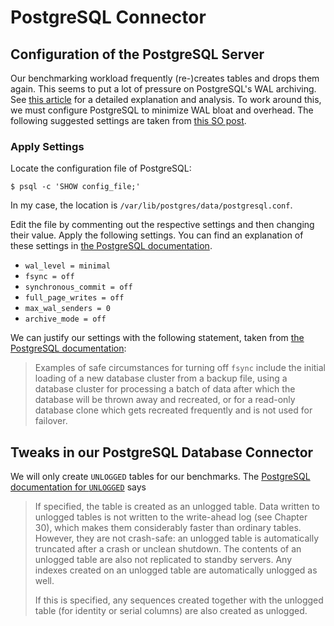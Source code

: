 # PostgreSQL Connector

## Configuration of the PostgreSQL Server

Our benchmarking workload frequently (re-)creates tables and drops them again.
This seems to put a lot of pressure on PostgreSQL's WAL archiving.
See [this article](https://dzone.com/articles/postgresql-why-and-how-wal-bloats) for a detailed explanation and analysis.
To work around this, we must configure PostgreSQL to minimize WAL bloat and overhead.
The following suggested settings are taken from [this SO post](https://dba.stackexchange.com/questions/103148/is-it-possible-to-run-postgres-with-no-wal-files-being-produced).

### Apply Settings

Locate the configuration file of PostgreSQL:

```
$ psql -c 'SHOW config_file;'
```

In my case, the location is `/var/lib/postgres/data/postgresql.conf`.

Edit the file by commenting out the respective settings and then changing their value.
Apply the following settings.
You can find an explanation of these settings in [the PostgreSQL documentation](https://www.postgresql.org/docs/current/runtime-config-wal.html).

- `wal_level = minimal`
- `fsync = off`
- `synchronous_commit = off`
- `full_page_writes = off`
- `max_wal_senders = 0`
- `archive_mode = off`


We can justify our settings with the following statement, taken from [the PostgreSQL documentation](https://www.postgresql.org/docs/current/runtime-config-wal.html):
> Examples of safe circumstances for turning off `fsync` include the initial loading of a new database cluster from a backup file, using a database cluster for processing a batch of data after which the database will be thrown away and recreated, or for a read-only database clone which gets recreated frequently and is not used for failover.

## Tweaks in our PostgreSQL Database Connector

We will only create `UNLOGGED` tables for our benchmarks.
The [PostgreSQL documentation for `UNLOGGED`](https://www.postgresql.org/docs/current/sql-createtable.html) says
> If specified, the table is created as an unlogged table. Data written to unlogged tables is not written to the write-ahead log (see Chapter 30), which makes them considerably faster than ordinary tables. However, they are not crash-safe: an unlogged table is automatically truncated after a crash or unclean shutdown. The contents of an unlogged table are also not replicated to standby servers. Any indexes created on an unlogged table are automatically unlogged as well.
>
> If this is specified, any sequences created together with the unlogged table (for identity or serial columns) are also created as unlogged.


